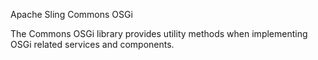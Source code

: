 Apache Sling Commons OSGi

The Commons OSGi library provides utility methods when implementing OSGi related services
and components.
